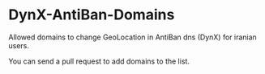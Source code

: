 # DynX-AntiBan-Domains
Allowed domains to change GeoLocation in AntiBan dns (DynX) for iranian users.

You can send a pull request to add domains to the list.
